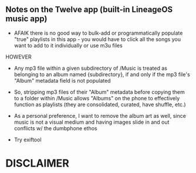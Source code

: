 ## Notes on the Twelve app (built-in LineageOS music app)

- AFAIK there is no good way to bulk-add or programmatically populate "true" playlists in this app - you would have to click all the songs you want to add to it individually or use m3u files

HOWEVER

- Any mp3 file within a given subdirectory of /Music is treated as belonging to an album named {subdirectory}, if and only if the mp3 file's "Album" metadata field is not populated

- So, stripping mp3 files of their "Album" metadata before copying them to a folder within /Music allows "Albums" on the phone to effectively function as playlists (they are consolidated, curated, have shuffle, etc.)

- As a personal preference, I want to remove the album art as well, since music is not a visual medium and having images slide in and out conflicts w/ the dumbphone ethos

- Try exiftool

# DISCLAIMER
